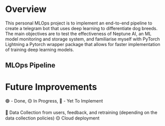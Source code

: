 # Overview
This personal MLOps project is to implement an end-to-end pipeline to create a telegram bot that uses deep learning to differentiate dog breeds.
The main objectives are to test the effectiveness of Neptune AI, an ML model monitoring and storage system, and familiarise myself with PyTorch Lightning a Pytorch wrapper package that allows for faster implementation of training deep learning models.

## MLOps Pipeline


# 

# Future Improvements
:green_circle: - Done, :yellow_circle: In Progress, :red_circle: - Yet To Implement

:red_circle: Data Collection from users, feedback, and retraining (depending on the data collection policies)
:yellow_circle: Cloud deployment 
